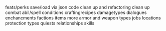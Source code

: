 feats/perks
save/load via json
code clean up and refactoring
clean up combat abil/spell conditions
craftingrecipes
damagetypes
dialogues
enchancments
factions
items
    more armor and weapon types
jobs
locations
protection types
quiests
relationships
skills